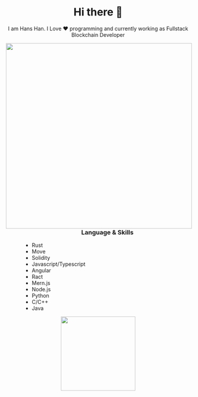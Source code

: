 <h1 align="center"> Hi there 👋 </h1>
<p align="center"> I am Hans Han. I Love ❤️ programming and currently working as Fullstack Blockchain Developer </p>
<img align="right" src="https://www.kindpng.com/picc/m/274-2748314_freetoedit-menherachan-animegirl-animecute-png-kawaii-anime-girl.png" height="500" width="500">
<div align="left" style="margin-left: 50px">
<h3 align="center"> Language & Skills </h3>

- Rust
- Move
- Solidity
- Javascript/Typescript
- Angular
- Ract
- Mern.js
- Node.js
- Python
- C/C++
- Java
</div>

<div align="center">
<img height='200px' src="https://github-readme-stats.vercel.app/api/top-langs/?username=HansHan111&hide_title=true&layout=compact&theme=blue-white" />
</div>